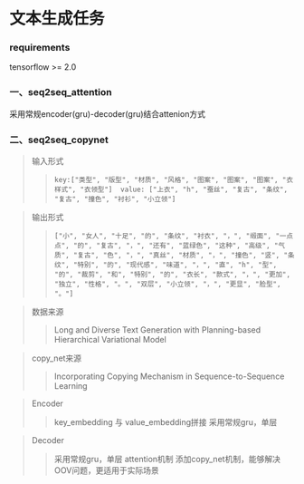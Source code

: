 # 文本生成任务

### requirements
tensorflow >= 2.0

### 一、seq2seq_attention
采用常规encoder(gru)-decoder(gru)结合attenion方式

### 二、seq2seq_copynet
>输入形式
>> ```key:["类型", "版型", "材质", "风格", "图案", "图案", "图案", "衣样式", "衣领型"]  value: ["上衣", "h", "蚕丝", "复古", "条纹", "复古", "撞色", "衬衫", "小立领"]  ```

>输出形式
>> ```["小", "女人", "十足", "的", "条纹", "衬衣", "，", "缎面", "一点点", "的", "复古", "，", "还有", "蓝绿色", "这种", "高级", "气质", "复古", "色", "，", "真丝", "材质", "，", "撞色", "竖", "条纹", "特别", "的", "现代感", "味道", "，", "直", "h", "型", "的", "裁剪", "和", "特别", "的", "衣长", "款式", "，", "更加", "独立", "性格", "。", "双层", "小立领", "，", "更显", "脸型", "。"] ```

>数据来源
>>Long and Diverse Text Generation with Planning-based Hierarchical Variational Model

>copy_net来源
>>Incorporating Copying Mechanism in Sequence-to-Sequence Learning

>Encoder
>>key_embedding 与 value_embedding拼接
>>采用常规gru，单层

>Decoder
>>采用常规gru，单层
>>attention机制
>>添加copy_net机制，能够解决OOV问题，更适用于实际场景
 
